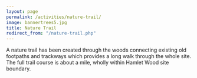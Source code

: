 ```yaml
---
layout: page
permalink: /activities/nature-trail/
image: bannertrees5.jpg
title: Nature Trail
redirect_from: "/nature-trail.php"
---
```


A nature trail has been created through the woods connecting existing old footpaths and trackways which provides a long walk through the whole site. The full trail course is about a mile, wholly within Hamlet Wood site boundary. 
